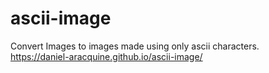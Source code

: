 # ascii-image
Convert Images to images made using only ascii characters.
</br>
https://daniel-aracquine.github.io/ascii-image/
